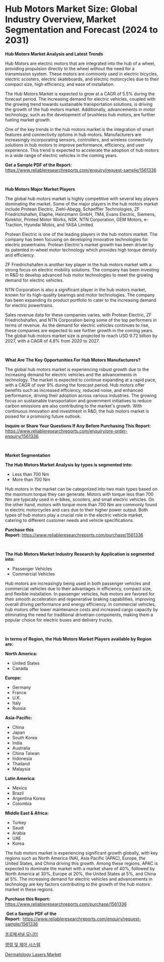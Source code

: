 <p><h1>Hub Motors Market Size: Global Industry Overview, Market Segmentation and Forecast (2024 to 2031)</h1></p><p><strong>Hub Motors Market Analysis and Latest Trends</strong></p>
<p><p>Hub Motors are electric motors that are integrated into the hub of a wheel, providing propulsion directly to the wheel without the need for a transmission system. These motors are commonly used in electric bicycles, electric scooters, electric skateboards, and electric motorcycles due to their compact size, high efficiency, and ease of installation.</p><p>The Hub Motors Market is expected to grow at a CAGR of 5.5% during the forecast period. The increasing demand for electric vehicles, coupled with the growing trend towards sustainable transportation solutions, is driving the growth of the hub motors market. Additionally, advancements in motor technology, such as the development of brushless hub motors, are further fueling market growth.</p><p>One of the key trends in the hub motors market is the integration of smart features and connectivity options in hub motors. Manufacturers are increasingly incorporating sensors, controllers, and wireless connectivity solutions in hub motors to improve performance, efficiency, and user experience. This trend is expected to accelerate the adoption of hub motors in a wide range of electric vehicles in the coming years.</p></p>
<p><strong>Get a Sample PDF of the Report:&nbsp;</strong> <a href="https://www.reliableresearchreports.com/enquiry/request-sample/1561336">https://www.reliableresearchreports.com/enquiry/request-sample/1561336</a></p>
<p>&nbsp;</p>
<p><strong>Hub Motors Major Market Players</strong></p>
<p><p>The global hub motors market is highly competitive with several key players dominating the market. Some of the major players in the hub motors market include Protean Electric, Ziehl-Abegg, Schaeffler Technologies, ZF Friedrichshafen, Elaphe, Heinzmann GmbH, TM4, Evans Electric, Siemens, Kolektor, Printed Motor Works, NSK, NTN Corporation, GEM Motors, e-Traction, Hyundai Mobis, and YASA Limited.</p><p>Protean Electric is one of the leading players in the hub motors market. The company has been focusing on developing innovative technologies for electric powertrains. Protean Electric's market growth has been driven by its patented in-wheel motor technology which provides high torque density and efficiency.</p><p>ZF Friedrichshafen is another key player in the hub motors market with a strong focus on electric mobility solutions. The company has been investing in R&D to develop advanced hub motor technologies to meet the growing demand for electric vehicles.</p><p>NTN Corporation is also a significant player in the hub motors market, known for its high-quality bearings and motor technologies. The company has been expanding its product portfolio to cater to the increasing demand for electric powertrains.</p><p>Sales revenue data for these companies varies, with Protean Electric, ZF Friedrichshafen, and NTN Corporation being some of the top performers in terms of revenue. As the demand for electric vehicles continues to rise, these companies are expected to see further growth in the coming years. The global hub motors market size is projected to reach USD 9.72 billion by 2027, with a CAGR of 4.8% from 2020 to 2027.</p></p>
<p>&nbsp;</p>
<p><strong>What Are The Key Opportunities For Hub Motors Manufacturers?</strong></p>
<p><p>The global hub motors market is experiencing robust growth due to the increasing demand for electric vehicles and the advancements in technology. The market is expected to continue expanding at a rapid pace, with a CAGR of over 9% during the forecast period. Hub motors offer benefits such as increased efficiency, reduced noise, and enhanced performance, driving their adoption across various industries. The growing focus on sustainable transportation and government initiatives to reduce carbon emissions are also contributing to the market's growth. With continuous innovation and investment in R&D, the hub motors market is poised for a promising future outlook.</p></p>
<p><strong>Inquire or Share Your Questions If Any Before Purchasing This Report:</strong> <a href="https://www.reliableresearchreports.com/enquiry/pre-order-enquiry/1561336">https://www.reliableresearchreports.com/enquiry/pre-order-enquiry/1561336</a></p>
<p>&nbsp;</p>
<p><strong>Market Segmentation</strong></p>
<p><strong>The Hub Motors Market Analysis by types is segmented into:</strong></p>
<p><ul><li>Less than 700 Nm</li><li>More than 700 Nm</li></ul></p>
<p><p>Hub motors in the market can be categorized into two main types based on the maximum torque they can generate. Motors with torque less than 700 Nm are typically used in e-bikes, scooters, and small electric vehicles. On the other hand, motors with torque more than 700 Nm are commonly found in electric motorcycles and cars due to their higher power output. Both types of hub motors play a crucial role in the electric vehicle market, catering to different customer needs and vehicle specifications.</p></p>
<p><strong>Purchase this Report:&nbsp;</strong><a href="https://www.reliableresearchreports.com/purchase/1561336">https://www.reliableresearchreports.com/purchase/1561336</a></p>
<p>&nbsp;</p>
<p><strong>The Hub Motors Market Industry Research by Application is segmented into:</strong></p>
<p><ul><li>Passenger Vehicles</li><li>Commercial Vehicles</li></ul></p>
<p><p>Hub motors are increasingly being used in both passenger vehicles and commercial vehicles due to their advantages in efficiency, compact size, and flexible installation. In passenger vehicles, hub motors are favored for their smooth acceleration and regenerative braking capabilities, improving overall driving performance and energy efficiency. In commercial vehicles, hub motors offer lower maintenance costs and increased cargo capacity by eliminating the need for traditional drivetrain components, making them a popular choice for electric buses and delivery trucks.</p></p>
<p>&nbsp;</p>
<p><strong>In terms of Region, the Hub Motors Market Players available by Region are:</strong></p>
<p>
    <p> <strong> North America: </strong>
        <ul>
            <li>United States</li>
            <li>Canada</li>
        </ul>
        </p> 
    <p> <strong> Europe: </strong>
        <ul>
            <li>Germany</li>
            <li>France</li>
            <li>U.K.</li>
            <li>Italy</li>
            <li>Russia</li>
        </ul>
        </p> 
    <p> <strong> Asia-Pacific: </strong>
        <ul>
            <li>China</li>
            <li>Japan</li>
            <li>South Korea</li>
            <li>India</li>
            <li>Australia</li>
            <li>China Taiwan</li>
            <li>Indonesia</li>
            <li>Thailand</li>
            <li>Malaysia</li>
        </ul>
        </p> 
    <p> <strong> Latin America: </strong>
        <ul>
            <li>Mexico</li>
            <li>Brazil</li>
            <li>Argentina Korea</li>
            <li>Colombia</li>
        </ul>
        </p> 
    <p> <strong> Middle East & Africa: </strong>
        <ul>
            <li>Turkey</li>
            <li>Saudi</li>
            <li>Arabia</li>
            <li>UAE</li>
            <li>Korea</li>
        </ul>
    </p>
    </p>
<p><p>The hub motors market is experiencing significant growth globally, with key regions such as North America (NA), Asia Pacific (APAC), Europe, the United States, and China driving this growth. Among these regions, APAC is expected to dominate the market with a market share of 40%, followed by North America at 30%, Europe at 20%, the United States at 5%, and China at 5%. The increasing demand for electric vehicles and advancements in technology are key factors contributing to the growth of the hub motors market in these regions.</p></p>
<p><strong>Purchase this Report: </strong><a href="https://www.reliableresearchreports.com/purchase/1561336">https://www.reliableresearchreports.com/purchase/1561336</a></p>
<p>&nbsp;<strong>Get a Sample PDF of the Report:&nbsp;&nbsp;</strong><a href="https://www.reliableresearchreports.com/enquiry/request-sample/1561336">https://www.reliableresearchreports.com/enquiry/request-sample/1561336</a></p>
<p><strong></strong></p>
<p><p><a href="https://medium.com/@robandloriedavis/%EC%A0%84%EB%AC%B8-%EB%AA%A8%EB%8B%88%ED%84%B0-%EC%8B%9C%EC%9E%A5-%EC%8B%9C%EC%9E%A5-%EC%A0%90%EC%9C%A0%EC%9C%A8-%EC%8B%9C%EC%9E%A5-%ED%8A%B8%EB%A0%8C%EB%93%9C-%EB%B0%8F-%EB%AF%B8%EB%9E%98-%EC%84%B1%EC%9E%A5-%ED%83%90%EC%83%89-32b8d622027b">프로페셔널 모니터</a></p><p><a href="https://medium.com/@robandloriedavis/%EC%A7%80%ED%9C%98-%EB%B0%8F-%ED%86%B5%EC%A0%9C-%EC%8B%9C%EC%8A%A4%ED%85%9C-%EC%8B%9C%EC%9E%A5-%EC%8B%9C%EC%9E%A5-cagr-%EC%8B%9C%EC%9E%A5-%EB%8F%99%ED%96%A5-%EB%B0%8F-%EC%84%B1%EC%9E%A5-%EC%A0%84%EB%9E%B5%EC%97%90-%EB%8C%80%ED%95%9C-%ED%86%B5%EC%B0%B0%EB%A0%A5-a609bd6a9141">명령 및 제어 시스템</a></p><p><a href="https://view.publitas.com/reportprime-1/dermatology-lasers-market-research-report-provides-thorough-industry-overview-which-offers-an-in-depth-analysis-of-product-trends-and-new-market-divisions/">Dermatology Lasers Market</a></p></p>